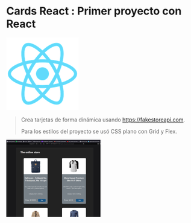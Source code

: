 # **Cards React** : Primer proyecto con React

![logo de React](./public/logo192.png)

>Crea tarjetas de forma dinámica usando <https://fakestoreapi.com>.
>
>Para los estilos del proyecto se usó CSS plano con Grid y Flex.

![Página](./src/assets/react-app.png)
